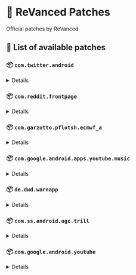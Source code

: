 # 🧩 ReVanced Patches

Official patches by ReVanced

## 📜 List of available patches

### 📦 `com.twitter.android`
<details>

| 💊 Patch | 📜 Description | 🏹 Target Version |
|:--------:|:--------------:|:-----------------:|
| `timeline-ads` | Removes ads from the Twitter timeline. | all |
</details>

### 📦 `com.reddit.frontpage`
<details>

| 💊 Patch | 📜 Description | 🏹 Target Version |
|:--------:|:--------------:|:-----------------:|
| `general-reddit-ads` | Removes general ads from the Reddit frontpage and subreddits. | all |
</details>

### 📦 `com.garzotto.pflotsh.ecmwf_a`
<details>

| 💊 Patch | 📜 Description | 🏹 Target Version |
|:--------:|:--------------:|:-----------------:|
| `pflotsh-ecmwf-subscription-unlock` | Unlocks all subscription features. | 3.5.4 |
</details>

### 📦 `com.google.android.apps.youtube.music`
<details>

| 💊 Patch | 📜 Description | 🏹 Target Version |
|:--------:|:--------------:|:-----------------:|
| `minimized-playback-music` | Enables minimized playback on Kids music. | 5.17.51 |
| `tasteBuilder-remover` | Removes the "Tell us which artists you like" card from the home screen. | 5.16.51 |
| `hide-get-premium` | Removes all "Get Premium" evidences from the avatar menu. | 5.17.51 |
| `compact-header` | Hides the music category bar at the top of the homepage. | 5.16.51 |
| `upgrade-button-remover` | Removes the upgrade tab from the pivot bar. | 5.17.51 |
| `background-play` | Enables playing music in the background. | 5.17.51 |
| `music-microg-support` | Allows YouTube Music ReVanced to run without root and under a different package name. | 5.17.51 |
| `music-video-ads` | Removes ads in the music player. | 5.17.51 |
| `codecs-unlock` | Adds more audio codec options. The new audio codecs usually result in better audio quality. | 5.17.51 |
| `exclusive-audio-playback` | Enables the option to play music without video. | 5.17.51 |
</details>

### 📦 `de.dwd.warnapp`
<details>

| 💊 Patch | 📜 Description | 🏹 Target Version |
|:--------:|:--------------:|:-----------------:|
| `promo-code-unlock` | Disables the validation of promo code. Any code will work to unlock all features. | all |
</details>

### 📦 `com.ss.android.ugc.trill`
<details>

| 💊 Patch | 📜 Description | 🏹 Target Version |
|:--------:|:--------------:|:-----------------:|
| `tiktok-ads` | Removes ads from TikTok. | all |
</details>

### 📦 `com.google.android.youtube`
<details>

| 💊 Patch | 📜 Description | 🏹 Target Version |
|:--------:|:--------------:|:-----------------:|
| `swipe-controls` | Adds volume and brightness swipe controls. | 17.32.35 |
| `seekbar-tapping` | Enables tap-to-seek on the seekbar of the video player. | 17.32.35 |
| `amoled` | Enables pure black theme. | 17.32.35 |
| `disable-create-button` | Hides the create button in the navigation bar. | 17.32.35 |
| `hide-cast-button` | Hides the cast button in the video player. | all |
| `return-youtube-dislike` | Shows the dislike count of videos using the Return YouTube Dislike API. | 17.32.35 |
| `hide-autoplay-button` | Hides the autoplay button in the video player. | 17.32.35 |
| `premium-heading` | Shows premium branding on the home screen. | all |
| `custom-branding` | Changes the YouTube launcher icon and name to your choice (defaults to ReVanced). | all |
| `disable-fullscreen-panels` | Disables video description and comments panel in fullscreen view. | 17.32.35 |
| `old-quality-layout` | Enables the original quality flyout menu. | 17.32.35 |
| `hide-shorts-button` | Hides the shorts button on the navigation bar. | 17.32.35 |
| `hide-watermark` | Hides creator's watermarks on videos. | 17.32.35 |
| `sponsorblock` | Integrate SponsorBlock. | 17.32.35 |
| `enable-wide-searchbar` | Replaces the search icon with a wide search bar. This will hide the YouTube logo when active. | 17.32.35 |
| `tablet-mini-player` | Enables the tablet mini player layout. | 17.32.35 |
| `minimized-playback` | Enables minimized and background playback. | 17.32.35 |
| `custom-video-buffer` | Lets you change the buffers of videos. | 17.32.35 |
| `always-autorepeat` | Always repeats the playing video again. | 17.32.35 |
| `microg-support` | Allows YouTube ReVanced to run without root and under a different package name with Vanced MicroG | 17.32.35 |
| `settings` | Adds settings for ReVanced to YouTube. | all |
| `enable-debugging` | Enables app debugging by patching the manifest file. | all |
| `custom-playback-speed` | Adds more video playback speed options. | 17.32.35 |
| `hdr-auto-brightness` | Makes the brightness of HDR videos follow the system default. | 17.32.35 |
| `remember-video-quality` | Adds the ability to remember the video quality you chose in the video quality flyout. | 17.32.35 |
| `video-ads` | Removes ads in the video player. | 17.32.35 |
| `general-ads` | Removes general ads. | 17.32.35 |
| `hide-infocard-suggestions` | Hides infocards in videos. | 17.32.35 |
</details>


